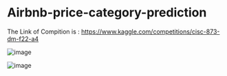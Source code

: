 # Airbnb-price-category-prediction

The Link of Compition is :
                      https://www.kaggle.com/competitions/cisc-873-dm-f22-a4
                      
                      
                      
                      
                      
![image](https://user-images.githubusercontent.com/101602589/182051297-c1e1363c-90a2-4a98-bb7e-29589c685198.png)

![image](https://user-images.githubusercontent.com/101602589/182051304-fb33cfb4-2112-4b9d-8780-425eb7673568.png)
